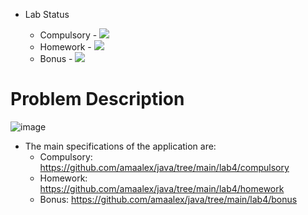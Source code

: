 - Lab Status

    - Compulsory - ![](https://us-central1-progress-markdown.cloudfunctions.net/progress/100)
    - Homework - ![](https://us-central1-progress-markdown.cloudfunctions.net/progress/80)
    - Bonus - ![](https://us-central1-progress-markdown.cloudfunctions.net/progress/0)

# Problem Description
![image](https://user-images.githubusercontent.com/61457770/159120734-bcbfe784-f336-43d6-99eb-5c11635e727c.png)

- The main specifications of the application are: 
    - Compulsory: https://github.com/amaalex/java/tree/main/lab4/compulsory
    - Homework: https://github.com/amaalex/java/tree/main/lab4/homework
    - Bonus: https://github.com/amaalex/java/tree/main/lab4/bonus
